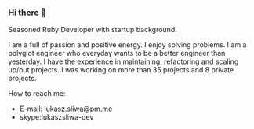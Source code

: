 ### Hi there 👋

Seasoned Ruby Developer with startup background.

I am a full of passion and positive energy. I enjoy solving problems. 
I am a polyglot engineer who everyday wants to be a better engineer than yesterday.
I have the experience in maintaining, refactoring and scaling up/out projects.
I was working on more than 35 projects and 8 private projects.

How to reach me:
- E-mail: lukasz.sliwa@pm.me
- skype:lukaszsliwa-dev
